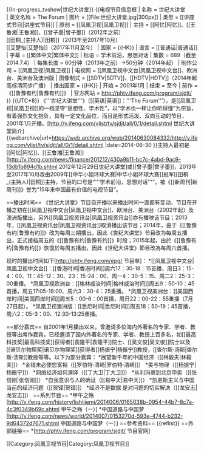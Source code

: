 {{In-progress_tvshow|世纪大讲堂}}
{{电视节目信息框
| 名称      = 世纪大讲堂  
| 英文名称  = The Forum
| 图片      = [[File:世纪大讲堂.jpg|300px]]
| 类型      = [[讲座式节目|讲座式节目]]
| 原创      = [[凤凰卫视|凤凰卫视]]
| 主持      = [[阿忆|阿忆]]、[[王鲁湘|王鲁湘]]、[[曾子墨|曾子墨]]（2012年之前）<br>[[田桐_(主持人)|田桐]]（2013年至2017年10月）<br>[[艾楚怡|艾楚怡]]（2017年11月至今）
| 国家      = {{HK}}
| 语言      = [[普通话|普通话]]
| 字幕      = [[繁体中文|繁体中文]]
| 标语      = 学术前沿，思想对话
| 集数      = 689（截至2014.7.4）
| 每集长度  = 60分钟（2013年之前）→50分钟（2014年起）
| 制作公司  = [[凤凰卫视|凤凰卫视]]
| 电视网    = [[凤凰卫视中文台|凤凰卫视中文台]]、欧洲台、美洲台及澳洲版
| 图像制式  = [[SDTV|SDTV]]、[[HDTV|HDTV]]（2014年起高标清同步广播）
| 播出国家  = {{HK}}
| 开始      = 2001年1月
| 结束      = 至今
| 前作      = 《[[鲁豫有约|鲁豫有约]]》
| 官方网站  = http://phtv.ifeng.com/program/sjdjt/
}}
{{UTC+8}}
《'''世纪大讲堂'''》（[[英语|英语]]：'''The Forum'''），是[[凤凰卫视|凤凰卫视]]的一档坚守“思想性、学术性”，以“学术也一样让你听得懂”为宗旨，有着强烈文化抱负，具有一定文化品位，而且是形式活泼、双向互动的节目，2001年1月开播。<ref>[http://v.ifeng.com/vlist/tv/sjdjt/all/0/1/detail.shtml 世纪大讲堂简介] {{webarchive|url=https://web.archive.org/web/20140630084332/http://v.ifeng.com/vlist/tv/sjdjt/all/0/1/detail.shtml |date=2014-06-30 }}</ref>主持人最初是[[阿忆|阿忆]]、[[王鲁湘|王鲁湘]]<ref>[http://v.ifeng.com/news/finance/201212/430a9b11-bc7c-4abd-9ac9-13db1b894d1b.shtml 2012年12月29日世纪大讲堂]</ref>或[[曾子墨|曾子墨]]，2013年至2017年10月改由2009年[[中华小姐环球大赛|中华小姐环球大赛]]冠军[[田桐_(主持人)|田桐]]主持，节目的口号是“'''学术前沿，思想对话'''”。被《[[新周刊|新周刊]]》誉为“15年来中国最有价值的电视节目”。

==播出时间==
《世纪大讲堂》节目自开播以来播出时间一直都有变动，节目在开播之初在[[凤凰卫视中文台|凤凰卫视中文台]]、欧洲台、美洲台（2002年起）及澳洲版播出，另外[[凤凰卫视资讯台|凤凰卫视资讯台]]亦有播映该节目；2013年，[[凤凰卫视资讯台|凤凰卫视资讯台]]取消播出该节目；2014年，由于《[[鲁豫有约|鲁豫有约]]》改为每周三期播出，因此《世纪大讲堂》节目改为每周五播出，正式接档周五的《[[鲁豫有约|鲁豫有约]]》时段；2015年起，由於《[[鲁豫有约|鲁豫有约]]》恢復於每周五播出，因此《世纪大讲堂》節目改為每周六首播。

现时的播出时间如下<ref>[http://phtv.ifeng.com/epg/ 节目单]</ref>：
*[[凤凰卫视中文台|凤凰卫视中文台]]：[[香港时间|香港时间]]周六17：30-18：15首播，周日3：15-4：00、11：45-12：30、23：15-24：00、周一4：30-5：15、周二2：25-3：00重播。
*凤凰卫视欧洲台：[[格林威治时间|格林威治时间]]周五9：50-10：45首播，周五17:05-18:00、周六3：30-4：25重播。
*凤凰卫视美洲台：[[美国西岸时间|美国西岸时间]]周五5：00-6：00首播，周日22：00-22：55重播（7月27日起）。
*凤凰卫视澳洲版：[[悉尼时间|悉尼时间]]周五18：50-19：45首播，周六2：05-3：00、12:30-13:25重播。

==部分嘉宾==
自2001年1月播出以来，曾邀请多位海内外著名的专家、学者、教授等出席作嘉宾，已经邀请了国内外著名的专家、学者、教授上百多名，如[[最高科技奖|最高科技奖]]获得者[[袁隆平|袁隆平]]院士、[[吴文俊|吴文俊]]院士以及[[诺贝尔物理奖|诺贝尔物理奖]]获得者[[杨振宁|杨振宁]]教授，[[查尔斯·汤斯|查尔斯·汤斯]]教授等等。以下为部分嘉宾：
*展望新千年的中国经济（[[林毅夫|林毅夫]]）
*金钱未必使您富裕（[[罗伯特·清崎|罗伯特·清崎]]）
*美与物理（[[杨振宁|杨振宁]]）
*网络经济如何演绎（[[丁大卫|丁大卫]]）
*从利玛窦到北京申奥（[[张信刚|张信刚]]）
*自我意识与人的确证（[[易中天|易中天]]）
*凯恩斯主义与中国当前的经济问题（[[贺铿|贺铿]]）
*经济不是数据 是对问题的切实解决（[[龙安志|龙安志]]）
==系列节目==
*甲午之殇<ref>[http://v.ifeng.com/history/lishijiemi/2014006/0165038b-0954-44b7-8c7a-4c3f0349b69c.shtml 甲午之殇（一）]</ref>
*中国道路与中国梦<ref>[http://v.ifeng.com/news/world/2014007/0153270d-593e-4744-b232-9d64372d7671.shtml 中国道路与中国梦（一）]</ref>
==参考资料==
{{reflist}}
==外部链接==
*[http://phtv.ifeng.com/program/sjdjt/ 节目官网]

[[Category:凤凰卫视节目|Category:凤凰卫视节目]]